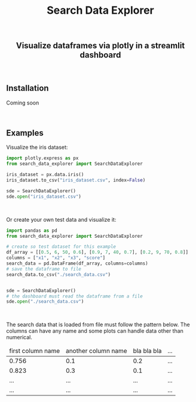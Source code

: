 <H1 align="center">
    Search Data Explorer
</H1>

<br>

<H2 align="center">
    Visualize dataframes via plotly in a streamlit dashboard
</H2>


<br>

## Installation

Coming soon


<br>

## Examples

Visualize the iris dataset:

```python
import plotly.express as px
from search_data_explorer import SearchDataExplorer

iris_dataset = px.data.iris()
iris_dataset.to_csv("iris_dataset.csv", index=False)

sde = SearchDataExplorer()
sde.open("iris_dataset.csv")
```

<br>

Or create your own test data and visualize it:

```python
import pandas as pd
from search_data_explorer import SearchDataExplorer

# create so test dataset for this example
df_array = [[0.5, 6, 50, 0.6], [0.9, 7, 40, 0.7], [0.2, 9, 70, 0.8]]
columns = ["x1", "x2", "x3", "score"]
search_data = pd.DataFrame(df_array, columns=columns)
# save the dataframe to file
search_data.to_csv("./search_data.csv")


sde = SearchDataExplorer()
# the dashboard must read the dataframe from a file
sde.open("./search_data.csv")
```

<br>

The search data that is loaded from file must follow the pattern below. The columns can have any name and some plots can handle data other than numerical.

<table class="table">
<thead class="table-head">
    <tr class="row">
    <td class="cell">first column name</td>
    <td class="cell">another column name</td>
    <td class="cell">bla bla bla</td>
    <td class="cell">...</td>
    </tr>
</thead>
<tbody class="table-body">
    <tr class="row">
    <td class="cell">0.756</td>
    <td class="cell">0.1</td>
    <td class="cell">0.2</td>
    <td class="cell">...</td>
    </tr>
    <tr class="row">
    <td class="cell">0.823</td>
    <td class="cell">0.3</td>
    <td class="cell">0.1</td>
    <td class="cell">...</td>
    </tr>
    <tr class="row">
    <td class="cell">...</td>
    <td class="cell">...</td>
    <td class="cell">...</td>
    <td class="cell">...</td>
    </tr>
    <tr class="row">
    <td class="cell">...</td>
    <td class="cell">...</td>
    <td class="cell">...</td>
    <td class="cell">...</td>
    </tr>
</tbody>
</table>




